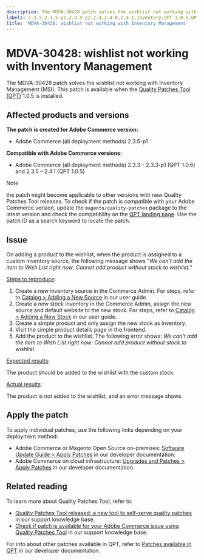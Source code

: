 ```yaml
---
description: The MDVA-30428 patch solves the wishlist not working with Inventory Management (MSI). This patch is available when the [Quality Patches Tool (QPT)](https://support.magento.com/hc/en-us/articles/360047139492) 1.0.5 is installed.
labels: 2.3.5,2.3.5-p1,2.3.5-p2,2.4,2.4.0,2.4.1,Inventory,QPT 1.0.5,QPT patches,Inventory Management,MSI,Magento Commerce,Magento Commerce Cloud,Quality Patches Tool,support tools,wishlist,Adobe Commerce,cloud infrastructure,on-premises
title: 'MDVA-30428: wishlist not working with Inventory Management'
---
```


# MDVA-30428: wishlist not working with Inventory Management

The MDVA-30428 patch solves the wishlist not working with Inventory Management (MSI). This patch is available when the [Quality Patches Tool (QPT)](https://support.magento.com/hc/en-us/articles/360047139492) 1.0.5 is installed.

## Affected products and versions

**The patch is created for Adobe Commerce version:**

* Adobe Commerce (all deployment methods) 2.3.5-p1

**Compatible with Adobe Commerce versions:**

* Adobe Commerce (all deployment methods) 2.3.3 – 2.3.3-p1 (QPT 1.0.6) and 2.3.5 – 2.4.1 (QPT 1.0.5)

>[!NOTE]
>
>the patch might become applicable to other versions with new Quality Patches Tool releases. To check if the patch is compatible with your Adobe Commerce version, update the `magento/quality-patches` package to the latest version and check the compatibility on the [QPT landing page](https://devdocs.magento.com/quality-patches/tool.html#patch-grid). Use the patch ID as a search keyword to locate the patch.

## Issue

On adding a product to the wishlist, when the product is assigned to a custom inventory source, the following message shows "*We can't add the item to Wish List right now: Cannot add product without stock to wishlist.*"

<ins>Steps to reproduce</ins>:

1. Create a new inventory source in the Commerce Admin. For steps, refer to [Catalog > Adding a New Source](https://docs.magento.com/user-guide/catalog/inventory-sources-add.html?itm_source=merchdocs&itm_medium=search_page&itm_campaign=federated_search&itm_term=new%20inventory%20source) in our user guide.
1. Create a new stock inventory in the Commerce Admin, assign the new source and default website to the new stock. For steps, refer to [Catalog > Adding a New Stock](https://docs.magento.com/user-guide/catalog/inventory-stock-add.html#add-new-stock) in our user guide.
1. Create a simple product and only assign the new stock as inventory.
1. Visit the simple product details page in the frontend.
1. Add the product to the wishlist. The following error shows: *We can't add the item to Wish List right now: Cannot add product without stock to wishlist*.

<ins>Expected results</ins>:

The product should be added to the wishlist with the custom stock.

<ins>Actual results</ins>:

The product is not added to the wishlist, and an error message shows.

## Apply the patch

To apply individual patches, use the following links depending on your deployment method:

* Adobe Commerce or Magento Open Source on-premises: [Software Update Guide > Apply Patches](https://devdocs.magento.com/guides/v2.4/comp-mgr/patching/mqp.html) in our developer documentation.
* Adobe Commerce on cloud infrastructure: [Upgrades and Patches > Apply Patches](https://devdocs.magento.com/cloud/project/project-patch.html) in our developer documentation.

## Related reading

To learn more about Quality Patches Tool, refer to:

* [Quality Patches Tool released: a new tool to self-serve quality patches](https://support.magento.com/hc/en-us/articles/360047139492) in our support knowledge base.
* [Check if patch is available for your Adobe Commerce issue using Quality Patches Tool](https://support.magento.com/hc/en-us/articles/360047125252) in our support knowledge base.

For info about other patches available in QPT, refer to [Patches available in QPT](https://devdocs.magento.com/quality-patches/tool.html#patch-grid) in our developer documentation.